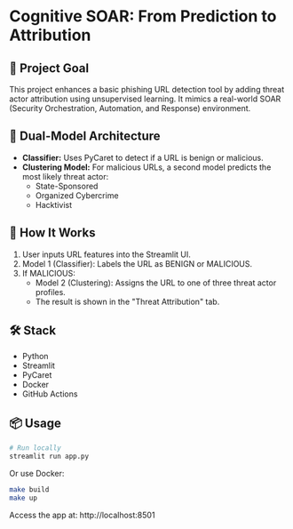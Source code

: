 # Cognitive SOAR: From Prediction to Attribution

## 🎯 Project Goal
This project enhances a basic phishing URL detection tool by adding threat actor attribution using unsupervised learning. It mimics a real-world SOAR (Security Orchestration, Automation, and Response) environment.

## 🧠 Dual-Model Architecture

- **Classifier:** Uses PyCaret to detect if a URL is benign or malicious.
- **Clustering Model:** For malicious URLs, a second model predicts the most likely threat actor:
  - State-Sponsored
  - Organized Cybercrime
  - Hacktivist

## 🚀 How It Works

1. User inputs URL features into the Streamlit UI.
2. Model 1 (Classifier): Labels the URL as BENIGN or MALICIOUS.
3. If MALICIOUS:
   - Model 2 (Clustering): Assigns the URL to one of three threat actor profiles.
   - The result is shown in the "Threat Attribution" tab.

## 🛠️ Stack

- Python
- Streamlit
- PyCaret
- Docker
- GitHub Actions

## 📦 Usage

```bash
# Run locally
streamlit run app.py
```

Or use Docker:
```bash
make build
make up
```

Access the app at: http://localhost:8501
